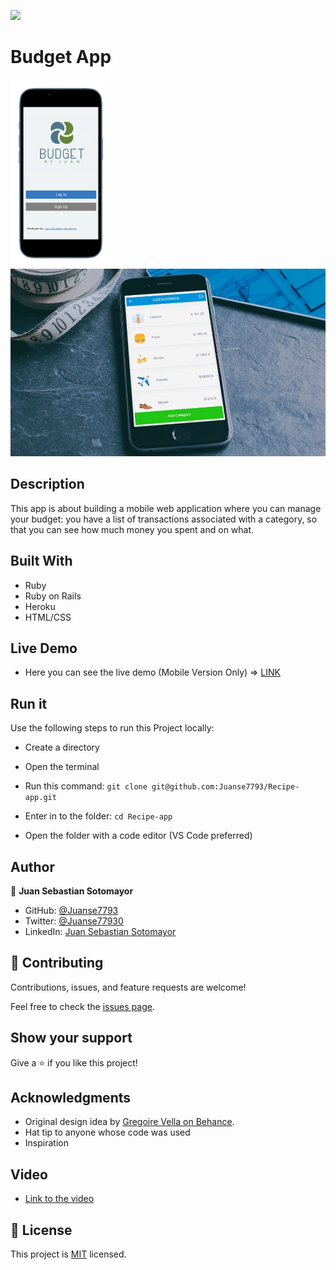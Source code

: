 ![](https://img.shields.io/badge/Microverse-blueviolet)

# Budget App

<img src='imgs/budintro1.png' height='300px'>
<img src='imgs/rwdbudget.png' height='300px'>

## Description

This app is about building a mobile web application where you can manage your budget: you have a list of transactions associated with a category, so that you can see how much money you spent and on what.

## Built With

- Ruby
- Ruby on Rails
- Heroku
- HTML/CSS

## Live Demo

- Here you can see the live demo (Mobile Version Only) => [LINK](https://budget-app-juanse7793.herokuapp.com/)

## Run it

Use the following steps to run this Project locally:

- Create a directory

- Open the terminal

- Run this command:
`git clone git@github.com:Juanse7793/Recipe-app.git`

- Enter in to the folder:
`cd Recipe-app`

- Open the folder with a code editor (VS Code preferred)


## Author

👤 **Juan Sebastian Sotomayor**

- GitHub: [@Juanse7793](https://github.com/Juanse7793)
- Twitter: [@Juanse77930](https://twitter.com/Juanse77930)
- LinkedIn: [Juan Sebastian Sotomayor](https://linkedin.com/in/juansebastiansotomayor)


## 🤝 Contributing

Contributions, issues, and feature requests are welcome!

Feel free to check the [issues page](../../issues/).

## Show your support

Give a ⭐️ if you like this project!

## Acknowledgments
- Original design idea by [Gregoire Vella on Behance](https://www.behance.net/gregoirevella).
- Hat tip to anyone whose code was used
- Inspiration

## Video

- [Link to the video](https://drive.google.com/file/d/1xlvG1vAnbATt01U7_DRdkd0kZZvVFN1d/view?usp=sharing)

## 📝 License

This project is [MIT](./LICENSE) licensed.